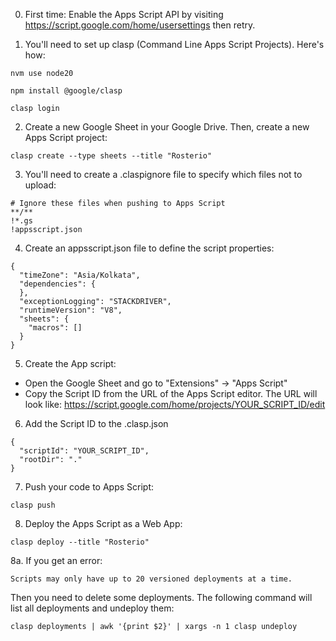 

0. First time: Enable the Apps Script API by visiting https://script.google.com/home/usersettings then retry. 

1. You'll need to set up clasp (Command Line Apps Script Projects). Here's how:

```
nvm use node20

npm install @google/clasp

clasp login
```

2. Create a new Google Sheet in your Google Drive. Then, create a new Apps Script project:

```
clasp create --type sheets --title "Rosterio"
```

3. You'll need to create a .claspignore file to specify which files not to upload:

```
# Ignore these files when pushing to Apps Script
**/**
!*.gs
!appsscript.json
```


4. Create an appsscript.json file to define the script properties:

```
{
  "timeZone": "Asia/Kolkata",
  "dependencies": {
  },
  "exceptionLogging": "STACKDRIVER",
  "runtimeVersion": "V8",
  "sheets": {
    "macros": []
  }
}
```

5. Create the App script:

* Open the Google Sheet and go to "Extensions" → "Apps Script"
* Copy the Script ID from the URL of the Apps Script editor. The URL will look like:
https://script.google.com/home/projects/YOUR_SCRIPT_ID/edit


6. Add the Script ID to the .clasp.json

```
{
  "scriptId": "YOUR_SCRIPT_ID",
  "rootDir": "."
}
```


7. Push your code to Apps Script:

```
clasp push
```

8. Deploy the Apps Script as a Web App:

```
clasp deploy --title "Rosterio"
```

8a. If you get an error:
```
Scripts may only have up to 20 versioned deployments at a time.
```
Then you need to delete some deployments. The following command will list all deployments and undeploy them:

```
clasp deployments | awk '{print $2}' | xargs -n 1 clasp undeploy
```